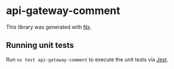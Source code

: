# api-gateway-comment

This library was generated with [Nx](https://nx.dev).

## Running unit tests

Run `nx test api-gateway-comment` to execute the unit tests via [Jest](https://jestjs.io).
